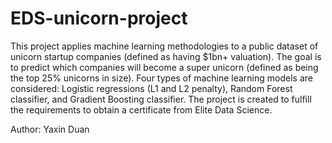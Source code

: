# EDS-unicorn-project
This project applies machine learning methodologies to a public dataset of unicorn startup companies (defined as having $1bn+ valuation). The goal is to predict which companies will become a super unicorn (defined as being the top 25% unicorns in size). Four types of machine learning models are considered: Logistic regressions (L1 and L2 penalty), Random Forest classifier, and Gradient Boosting classifier.
The project is created to fulfill the requirements to obtain a certificate from Elite Data Science.

Author: Yaxin Duan
